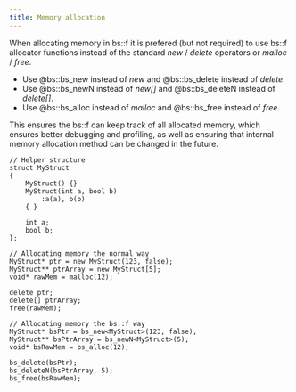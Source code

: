 ```yaml
---
title: Memory allocation
---
```


When allocating memory in bs::f it is prefered (but not required) to use bs::f allocator functions instead of the standard *new* / *delete* operators or *malloc* / *free*.

- Use @bs::bs_new instead of *new* and @bs::bs_delete instead of *delete*.
- Use @bs::bs_newN instead of *new[]* and @bs::bs_deleteN instead of *delete[]*.
- Use @bs::bs_alloc instead of *malloc* and @bs::bs_free instead of *free*.

This ensures the bs::f can keep track of all allocated memory, which ensures better debugging and profiling, as well as ensuring that internal memory allocation method can be changed in the future.

~~~~~~~~~~~~~{.cpp}
// Helper structure
struct MyStruct 
{ 
	MyStruct() {}
	MyStruct(int a, bool b)
		:a(a), b(b)
	{ }
	
	int a; 
	bool b; 
};

// Allocating memory the normal way
MyStruct* ptr = new MyStruct(123, false);
MyStruct** ptrArray = new MyStruct[5];
void* rawMem = malloc(12);

delete ptr;
delete[] ptrArray;
free(rawMem);

// Allocating memory the bs::f way
MyStruct* bsPtr = bs_new<MyStruct>(123, false);
MyStruct** bsPtrArray = bs_newN<MyStruct>(5);
void* bsRawMem = bs_alloc(12);

bs_delete(bsPtr);
bs_deleteN(bsPtrArray, 5);
bs_free(bsRawMem);
~~~~~~~~~~~~~